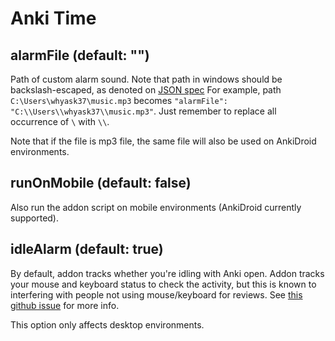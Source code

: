 # Anki Time

## alarmFile (default: "")

Path of custom alarm sound. Note that path in windows should be backslash-escaped, as denoted on [JSON spec](https://www.json.org/) For example, path `C:\Users\whyask37\music.mp3` becomes `"alarmFile": "C:\\Users\\whyask37\\music.mp3"`. Just remember to replace all occurrence of `\` with `\\`.

Note that if the file is mp3 file, the same file will also be used on AnkiDroid environments.

## runOnMobile (default: false)

Also run the addon script on mobile environments (AnkiDroid currently supported).

## idleAlarm (default: true)

By default, addon tracks whether you're idling with Anki open. Addon tracks your mouse and keyboard status to check the activity, but this is known to interfering with people not using mouse/keyboard for reviews. See [this github issue](https://github.com/trgkanki/ankitime/issues/5) for more info.

This option only affects desktop environments.

